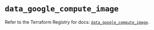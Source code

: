 # `data_google_compute_image`

Refer to the Terraform Registry for docs: [`data_google_compute_image`](https://registry.terraform.io/providers/hashicorp/google/5.34.0/docs/data-sources/compute_image).
